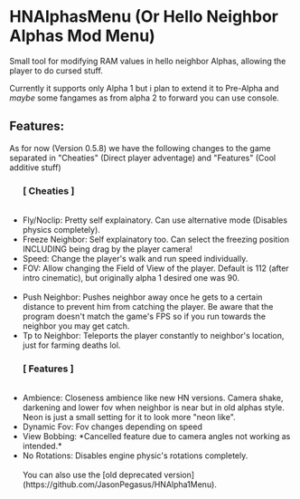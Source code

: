 # HNAlphasMenu (Or Hello Neighbor Alphas Mod Menu)

Small tool for modifying RAM values in hello neighbor Alphas, allowing the player to do cursed stuff.

Currently it supports only Alpha 1 but i plan to extend it to Pre-Alpha and *maybe* some fangames as from alpha 2 to forward you can use console.

<h2>Features:</h2>
As for now (Version 0.5.8) we have the following changes to the game separated in "Cheaties" (Direct player adventage) and "Features" (Cool additive stuff)
<ul>
  <h3>[ Cheaties ]</h3><br>
  <li>Fly/Noclip: Pretty self explainatory. Can use alternative mode (Disables physics completely).</li>
  <li>Freeze Neighbor: Self explainatory too. Can select the freezing position INCLUDING being drag by the player camera!</li>
  <li>Speed: Change the player's walk and run speed individually.</li>
  <li>FOV: Allow changing the Field of View of the player. Default is 112 (after intro cinematic), but originally alpha 1 desired one was 90.</li><br>
  <li>Push Neighbor: Pushes neighbor away once he gets to a certain distance to prevent him from catching the player. Be aware that the program doesn't match the game's FPS so if you run towards the neighbor you may get catch.</li>
  <li>Tp to Neighbor: Teleports the player constantly to neighbor's location, just for farming deaths lol.</li>
  <h3>[ Features ]</h3><br>
  <li>Ambience: Closeness ambience like new HN versions. Camera shake, darkening and lower fov when neighbor is near but in old alphas style. Neon is just a small setting for it to look more "neon like".</li>
  <li>Dynamic Fov: Fov changes depending on speed </li>
  <li>View Bobbing: *Cancelled feature due to camera angles not working as intended.*</li>
  <li>No Rotations: Disables engine physic's rotations completely.</li>
</ol>

<br>
You can also use the [old deprecated version](https://github.com/JasonPegasus/HNAlpha1Menu).
